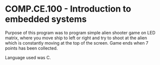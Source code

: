 # COMP.CE.100 - Introduction to embedded systems

Purpose of this program was to program simple alien shooter game on LED matrix,
where you move ship to left or right and try to shoot at the alien which is constantly moving
at the top of the screen. Game ends when 7 points has been collected.

Language used was C.
